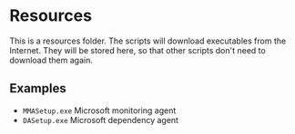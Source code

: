 # Resources

This is a resources folder. The scripts will download executables from the Internet. They will be stored here, so that other scripts don't need to download them again.

## Examples

- `MMASetup.exe` Microsoft monitoring agent
- `DASetup.exe` Microsoft dependency agent

